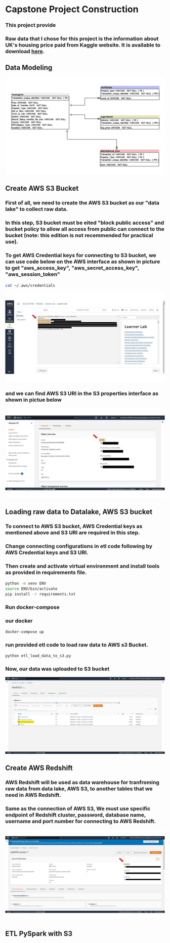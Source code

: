 # Capstone Project Construction

### This project provide 

### Raw data that I chose for this project is the information about UK's housing price paid from Kaggle website. It is available to download [here](https://www.kaggle.com/datasets/hm-land-registry/uk-housing-prices-paid).


## Data Modeling

![Data Modeling](pictures/data_modeling.jpg)

## Create AWS S3 Bucket

### First of all, we need to create the AWS S3 bucket as our "data lake" to collect raw data.
### In this step, S3 bucket must be eited "block public access" and bucket policy to allow all access from public can connect to the bucket (note: this edition is not recemmended for practical use).

### To get AWS Credential keys for connecting to S3 bucket, we can use code below on the AWS interface as shown in picture to get "aws_access_key", "aws_secret_access_key", "aws_session_token"

```sh
cat ~/.aws/credentials
```
![AWS credentials](pictures/AWS_S3_Credentials_edited.jpg)

### and we can find AWS S3 URI in the S3 properties interface as shown in pictue below

![AWS S3 URI](pictures/AWS_S3_URI_edited.jpg)

## Loading raw data to Datalake, AWS S3 bucket
### To connect to AWS S3 bucket, AWS Credential keys as mentioned above and S3 URI are required in this step. 
### Change connecting configurations in etl code following by AWS Credential keys and S3 URI.

### Then create and activate virtual environment and install tools as provided in requirements file.

```sh
python -m venv ENV
source ENV/bin/activate
pip install -r requirements.txt
```

### Run docker-compose 
### our docker 
```sh
docker-compose up
```

### run provided etl code to load raw data to AWS s3 Bucket.

```sh
python etl_load_data_to_s3.py
```

### Now, our data was uploaded to S3 bucket

![AWS S3](pictures/AWS_S3.jpg)


## Create AWS Redshift
### AWS Redshift will be used as data warehouse for tranfroming raw data from data lake, AWS S3, to another tables that we need in AWS Redshift.

### Same as the connection of AWS S3, We must use specific endpoint of Redshift cluster, password, database name, username and port number for connecting to AWS Redshift.
![AWS Redshift Endpoint](pictures/AWS_Redshift_edited.jpg)


## ETL PySpark with S3


